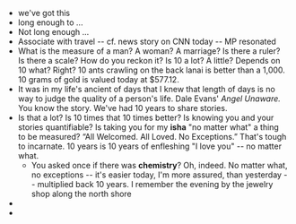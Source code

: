 - we've got this
- long enough to ...
- Not long enough ...
- Associate with travel -- cf. news story on CNN today -- MP resonated
- What is the measure of a man? A woman? A marriage?
  Is there a ruler? Is there a scale? How do you reckon it?
  Is 10 a lot? A little? Depends on 10 what? Right?
  10 ants crawling on the back lanai is better than a 1,000.
  10 grams of gold is valued today at $577.12.
- It was in my life's ancient of days that I knew
  that length of days is no way to judge 
  the quality of a person's life.
  Dale Evans' *Angel Unaware.* You know the story.
  We've had 10 years to share stories.
- Is that a lot? Is 10 times that 10 times better?
  Is knowing you and your stories quantifiable?
  Is taking you for my **isha** "no matter what" 
  a thing to be measured?
  “All Welcomed. All Loved. No Exceptions.”
  That's tough to incarnate.
  10 years is 10 years of enfleshing "I love you" -- no matter what.
	- You asked once if there was **chemistry**? Oh, indeed.
	  No matter what, no exceptions -- it's easier today, 
	  I'm more assured, than yesterday -- multiplied back
	  10 years. 
	  I remember the evening by the jewelry shop along the north shore
-
-